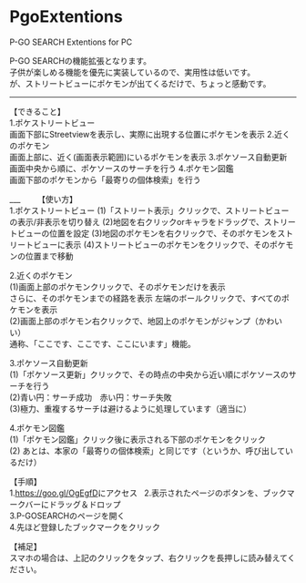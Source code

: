 # PgoExtentions
P-GO SEARCH Extentions for PC

P-GO SEARCHの機能拡張となります。  
子供が楽しめる機能を優先に実装しているので、実用性は低いです。  
が、ストリートビューにポケモンが出てくるだけで、ちょっと感動です。  
___
【できること】  
1.ポケストリートビュー  
   画面下部にStreetviewを表示し、実際に出現する位置にポケモンを表示
2.近くのポケモン  
   画面上部に、近く(画面表示範囲)にいるポケモンを表示
3.ポケソース自動更新  
   画面中央から順に、ポケソースのサーチを行う
4.ポケモン図鑑  
   画面下部のポケモンから「最寄りの個体検索」を行う

___   　
【使い方】  
1.ポケストリートビュー
(1)「ストリート表示」クリックで、ストリートビューの表示/非表示を切り替え
(2)地図を右クリックorキャラをドラッグで、ストリートビューの位置を設定
(3)地図のポケモンを右クリックで、そのポケモンをストリートビューに表示
(4)ストリートビューのポケモンをクリックで、そのポケモンの位置まで移動

2.近くのポケモン  
(1)画面上部のポケモンクリックで、そのポケモンだけを表示  
   さらに、そのポケモンまでの経路を表示
   左端のボールクリックで、すべてのポケモンを表示  
(2)画面上部のポケモン右クリックで、地図上のポケモンがジャンプ（かわいい）  
   通称、「ここです、ここです、ここにいます」機能。　  

3.ポケソース自動更新  
(1)「ポケソース更新」クリックで、その時点の中央から近い順にポケソースのサーチを行う  
(2)青い円：サーチ成功　赤い円：サーチ失敗  
(3)極力、重複するサーチは避けるように処理しています（適当に）   

4.ポケモン図鑑  
(1)「ポケモン図鑑」クリック後に表示される下部のポケモンをクリック  
(2) あとは、本家の「最寄りの個体検索」と同じです（というか、呼び出しているだけ）  

【手順】  
1.<https://goo.gl/OgEgfD>にアクセス  
2.表示されたページのボタンを、ブックマークバーにドラッグ＆ドロップ  
3.P-GOSEARCHのページを開く  
4.先ほど登録したブックマークをクリック  

【補足】  
スマホの場合は、上記のクリックをタップ、右クリックを長押しに読み替えてください。  
